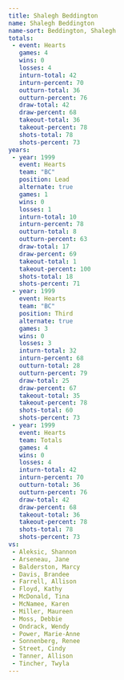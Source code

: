```yaml
---
title: Shalegh Beddington
name: Shalegh Beddington
name-sort: Beddington, Shalegh
totals:
 - event: Hearts
   games: 4
   wins: 0
   losses: 4
   inturn-total: 42
   inturn-percent: 70
   outturn-total: 36
   outturn-percent: 76
   draw-total: 42
   draw-percent: 68
   takeout-total: 36
   takeout-percent: 78
   shots-total: 78
   shots-percent: 73
years:
 - year: 1999
   event: Hearts
   team: "BC"
   position: Lead
   alternate: true
   games: 1
   wins: 0
   losses: 1
   inturn-total: 10
   inturn-percent: 78
   outturn-total: 8
   outturn-percent: 63
   draw-total: 17
   draw-percent: 69
   takeout-total: 1
   takeout-percent: 100
   shots-total: 18
   shots-percent: 71
 - year: 1999
   event: Hearts
   team: "BC"
   position: Third
   alternate: true
   games: 3
   wins: 0
   losses: 3
   inturn-total: 32
   inturn-percent: 68
   outturn-total: 28
   outturn-percent: 79
   draw-total: 25
   draw-percent: 67
   takeout-total: 35
   takeout-percent: 78
   shots-total: 60
   shots-percent: 73
 - year: 1999
   event: Hearts
   team: Totals
   games: 4
   wins: 0
   losses: 4
   inturn-total: 42
   inturn-percent: 70
   outturn-total: 36
   outturn-percent: 76
   draw-total: 42
   draw-percent: 68
   takeout-total: 36
   takeout-percent: 78
   shots-total: 78
   shots-percent: 73
vs:
 - Aleksic, Shannon
 - Arseneau, Jane
 - Balderston, Marcy
 - Davis, Brandee
 - Farrell, Allison
 - Floyd, Kathy
 - McDonald, Tina
 - McNamee, Karen
 - Miller, Maureen
 - Moss, Debbie
 - Ondrack, Wendy
 - Power, Marie-Anne
 - Sonnenberg, Renee
 - Street, Cindy
 - Tanner, Allison
 - Tincher, Twyla
---
```

